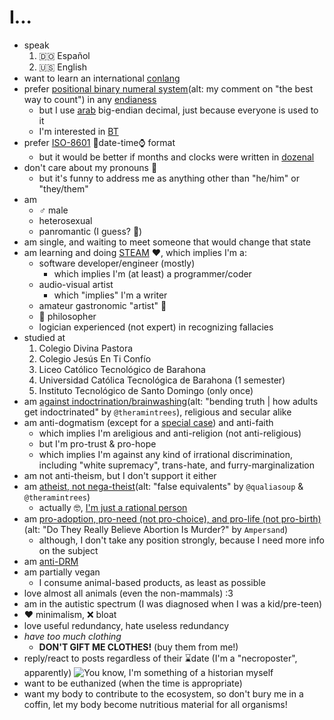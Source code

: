 # I...

- speak
	1. 🇩🇴 Español
	2. 🇺🇸 English
- want to learn an international [conlang](https://en.wikipedia.org/wiki/Constructed_language)
- prefer [positional binary numeral system](https://youtu.be/watch?v=rDDaEVcwIJM&lc=Ugz3BY_7q89KIOJSYph4AaABAg)(alt: my comment on "the best way to count") in any [endianess](https://en.wikipedia.org/wiki/Endianess#In_real_life)
	- but I use [arab](https://en.wikipedia.org/wiki/Arabic_digits) big-endian decimal, just because everyone is used to it
	- I'm interested in [BT](https://en.wikipedia.org/wiki/Balanced_ternary)
- prefer [ISO-8601](https://en.wikipedia.org/wiki/ISO_8601) 📅date-time⌚ format
	- but it would be better if months and clocks were written in [dozenal](https://en.wikipedia.org/wiki/Duodecimal)
- don't care about my pronouns 🤷
	- but it's funny to address me as anything other than "he/him" or "they/them"
- am
	- ♂️ male
	- heterosexual
	- panromantic (I guess? 🤔)
- am single, and waiting to meet someone that would change that state
- am learning and doing [STEAM](https://en.wikipedia.org/wiki/STEAM_fields) ❤, which implies I'm a:
	- software developer/engineer (mostly)
		- which implies I'm (at least) a programmer/coder
	- audio-visual artist
		- which "implies" I'm a writer
	- amateur gastronomic "artist" 🤌
	- 💭 philosopher
	- logician experienced (not expert) in recognizing fallacies
- studied at
	1. Colegio Divina Pastora
	2. Colegio Jesús En Ti Confío
	3. Liceo Católico Tecnológico de Barahona
	4. Universidad Católica Tecnológica de Barahona (1 semester)
	5. Instituto Tecnológico de Santo Domingo (only once)
- am [against indoctrination/brainwashing](https://youtu.be/IaUhR-tRkHY)(alt: "bending truth \| how adults get indoctrinated" by `@theramintrees`), religious and secular alike
- am anti-dogmatism (except for a [special case](https://rudxain.github.io/blog/post/dogma_non-sentient)) and anti-faith
	- which implies I'm areligious and anti-religion (not anti-religious)
	- but I'm pro-trust & pro-hope
	- which implies I'm against any kind of irrational discrimination, including "white supremacy", trans-hate, and furry-marginalization
- am not anti-theism, but I don't support it either
- am [atheist, not nega-theist](https://youtu.be/e-2WZsP6LA0?t=350)(alt: "false equivalents" by `@qualiasoup` & `@theramintrees`)
	- actually 🤓, [I'm just a rational person](https://www.whywontgodhealamputees.com/no-atheists.htm)
- am [pro-adoption, pro-need (not pro-choice), and pro-life (not pro-birth)](https://amptoons.com/blog/?p=13565)(alt: "Do They Really Believe Abortion Is Murder?" by `Ampersand`)
	- although, I don't take any position strongly, because I need more info on the subject
- am [anti-DRM](https://defectivebydesign.org)
- am partially vegan
	- I consume animal-based products, as least as possible
- love almost all animals (even the non-mammals) :3
- am in the autistic spectrum (I was diagnosed when I was a kid/pre-teen)
- ❤ minimalism, ❌ bloat
- love useful redundancy, hate useless redundancy
- *have too much clothing*
	- **DON'T GIFT ME CLOTHES!** (buy them from me!)
- reply/react to posts regardless of their ⌛date (I'm a "necroposter", apparently) ![You know, I'm something of a historian myself](https://pbs.twimg.com/media/FFcEIG5WQAgBo33.jpg)
- want to be euthanized (when the time is appropriate)
- want my body to contribute to the ecosystem, so don't bury me in a coffin, let my body become nutritious material for all organisms!
